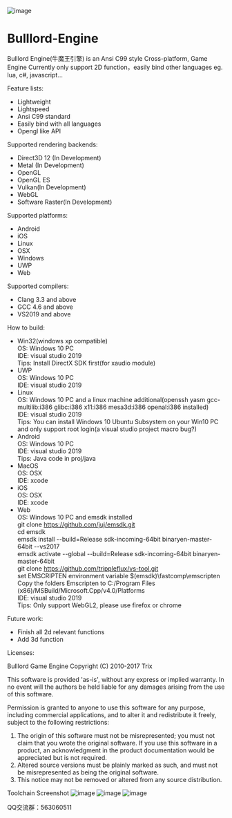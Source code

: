 ![image](https://github.com/MarilynDafa/Bulllord-Engine/blob/master/icons/logo.png)
# Bulllord-Engine
Bulllord Engine(牛魔王引擎) is an Ansi C99 style Cross-platform, Game Engine
Currently only support 2D function，easily bind other languages eg. lua, c#, javascript...

Feature lists:

 * Lightweight
 * Lightspeed
 * Ansi C99 standard
 * Easily bind with all languages
 * Opengl like API
 
Supported rendering backends:

 * Direct3D 12 (In Development)
 * Metal (In Development)
 * OpenGL 
 * OpenGL ES
 * Vulkan(In Development)
 * WebGL
 * Software Raster(In Development)

Supported platforms:

 * Android</br>
 * iOS</br>
 * Linux</br>
 * OSX</br>
 * Windows</br>
 * UWP </br> 
 * Web

Supported compilers:

 * Clang 3.3 and above
 * GCC 4.6 and above
 * VS2019 and above
 
 How to build:
 
 * Win32(windows xp compatible) </br>
    OS: Windows 10 PC</br>
    IDE: visual studio 2019</br>
	Tips: Install DirectX SDK first(for xaudio module)    </br>
 * UWP </br> 
    OS: Windows 10 PC    </br>
    IDE: visual studio 2019   </br>   
 * Linux </br> 
    OS: Windows 10 PC and a linux machine additional(openssh yasm gcc-multilib:i386 glibc:i386 x11:i386 mesa3d:i386 openal:i386 installed)    </br>
    IDE: visual studio 2019    </br>
	Tips: You can install Windows 10 Ubuntu Subsystem on your Win10 PC and only support root login(a visual studio project macro bug?)</br>
 * Android  
    OS: Windows 10 PC    </br>
    IDE: visual studio 2019   </br> 
	Tips: Java code in proj/java </br> 
 * MacOS </br> 
    OS: OSX   </br> 
    IDE: xcode    </br>
 * iOS </br> 
    OS: OSX</br>IDE: xcode  </br>
 * Web </br> 
    OS: Windows 10 PC and emsdk installed  </br>
    	git clone https://github.com/juj/emsdk.git </br>
	cd emsdk </br>
	emsdk install --build=Release sdk-incoming-64bit binaryen-master-64bit --vs2017 </br>
	emsdk activate --global --build=Release sdk-incoming-64bit binaryen-master-64bit </br>
	git clone https://github.com/trippleflux/vs-tool.git </br>
	set EMSCRIPTEN environment variable $(emsdk)\fastcomp\emscripten </br>
	Copy the folders Emscripten to C:/Program Files (x86)/MSBuild/Microsoft.Cpp/v4.0/Platforms </br>
    IDE: visual studio 2019    </br>
	Tips: Only support WebGL2, please use firefox or chrome</br>
 
Future work:

 * Finish all 2d relevant functions
 * Add 3d function
 
Licenses:
 
 Bulllord Game Engine
 Copyright (C) 2010-2017 Trix
 
 This software is provided 'as-is', without any express or implied
 warranty.  In no event will the authors be held liable for any damages
 arising from the use of this software.
 
 Permission is granted to anyone to use this software for any purpose,
 including commercial applications, and to alter it and redistribute it
 freely, subject to the following restrictions:
 
 1. The origin of this software must not be misrepresented; you must not
 claim that you wrote the original software. If you use this software
 in a product, an acknowledgment in the product documentation would be
 appreciated but is not required.
 2. Altered source versions must be plainly marked as such, and must not be
 misrepresented as being the original software.
 3. This notice may not be removed or altered from any source distribution.

Toolchain Screenshot
![image](https://github.com/MarilynDafa/Bulllord-Engine/blob/master/icons/UIdesigner.jpg)
![image](https://github.com/MarilynDafa/Bulllord-Engine/blob/master/icons/Pack.jpg)
![image](https://github.com/MarilynDafa/Bulllord-Engine/blob/master/icons/textool.jpg)

QQ交流群：563060511
